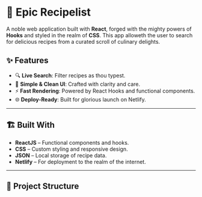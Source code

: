 # 🍲 Epic Recipelist

A noble web application built with **React**, forged with the mighty powers of **Hooks** and styled in the realm of **CSS**. This app alloweth the user to search for delicious recipes from a curated scroll of culinary delights.

## ✨ Features

- 🔍 **Live Search**: Filter recipes as thou typest.
- 📜 **Simple & Clean UI**: Crafted with clarity and care.
- ⚡ **Fast Rendering**: Powered by React Hooks and functional components.
- 🌐 **Deploy-Ready**: Built for glorious launch on Netlify.

---

## 🏗️ Built With

- **ReactJS** – Functional components and hooks.
- **CSS** – Custom styling and responsive design.
- **JSON** – Local storage of recipe data.
- **Netlify** – For deployment to the realm of the internet.

---

## 📁 Project Structure

